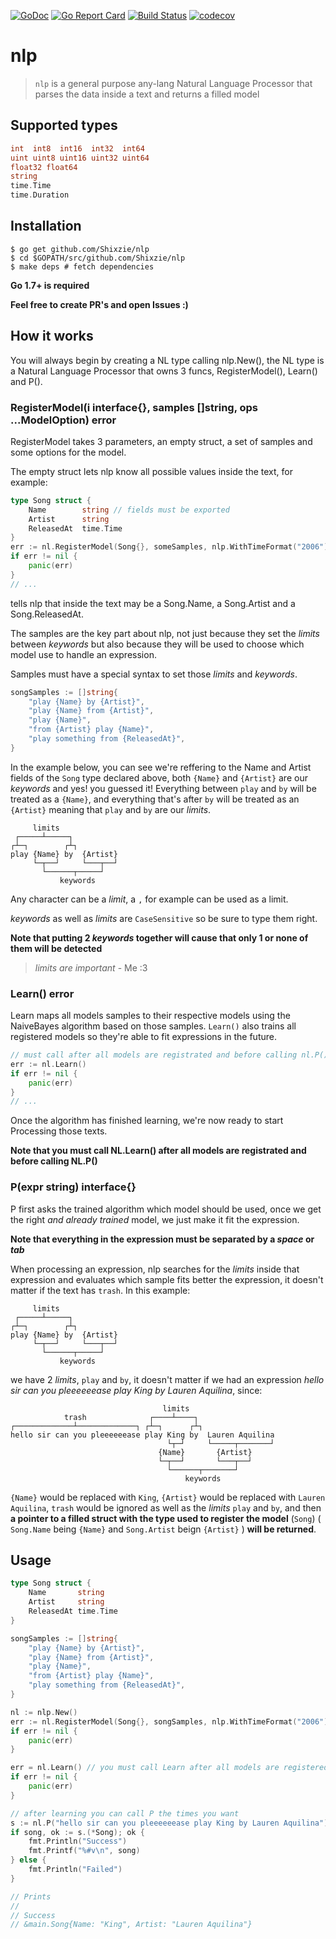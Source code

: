 [![GoDoc](https://godoc.org/github.com/Shixzie/nlp?status.svg)](https://godoc.org/github.com/Shixzie/nlp) 
[![Go Report Card](https://goreportcard.com/badge/github.com/Shixzie/nlp)](https://goreportcard.com/report/github.com/Shixzie/nlp)
[![Build Status](https://travis-ci.org/Shixzie/nlp.svg?branch=master)](https://travis-ci.org/Shixzie/nlp)
[![codecov](https://codecov.io/gh/Shixzie/nlp/branch/master/graph/badge.svg)](https://codecov.io/gh/Shixzie/nlp)


# nlp

> `nlp` is a general purpose any-lang Natural Language Processor that parses the data inside a text and returns a filled model

## Supported types
```go
int  int8  int16  int32  int64
uint uint8 uint16 uint32 uint64
float32 float64
string
time.Time
time.Duration
```

## Installation
```
$ go get github.com/Shixzie/nlp
$ cd $GOPATH/src/github.com/Shixzie/nlp
$ make deps # fetch dependencies
```

**Go 1.7+ is required**


**Feel free to create PR's and open Issues :)**

## How it works

You will always begin by creating a NL type calling nlp.New(), the NL type is a 
Natural Language Processor that owns 3 funcs, RegisterModel(), Learn() and P().

### RegisterModel(i interface{}, samples []string, ops ...ModelOption) error

RegisterModel takes 3 parameters, an empty struct, a set of samples and some options for the model.

The empty struct lets nlp know all possible values inside the text, for example:
```go
type Song struct {
	Name        string // fields must be exported
	Artist      string
	ReleasedAt  time.Time
}
err := nl.RegisterModel(Song{}, someSamples, nlp.WithTimeFormat("2006"))
if err != nil {
	panic(err)
}
// ...
```

tells nlp that inside the text may be a Song.Name, a Song.Artist and a Song.ReleasedAt.

The samples are the key part about nlp, not just because they set the *limits*
between *keywords* but also because they will be used to choose which model 
use to handle an expression.

Samples must have a special syntax to set those *limits* and *keywords*.
```go
songSamples := []string{
	"play {Name} by {Artist}",
	"play {Name} from {Artist}",
	"play {Name}",
	"from {Artist} play {Name}",
	"play something from {ReleasedAt}",
}
```

In the example below, you can see we're reffering to the Name and Artist fields
of the `Song` type declared above, both `{Name}` and `{Artist}` are our *keywords* 
and yes! you guessed it! Everything between `play` and `by` will be treated as a
`{Name}`, and everything that's after `by` will be treated as an `{Artist}` meaning 
that `play` and `by` are our *limits*.
```
     limits
 ┌─────┴─────┐
┌┴─┐        ┌┴┐
play {Name} by  {Artist}
     └─┬──┘     └───┬──┘
       └──────┬─────┘
           keywords
```

Any character can be a *limit*, a `,` for example can be used as a limit.

*keywords* as well as *limits* are `CaseSensitive` so be sure to type them right.

**Note that putting 2 *keywords* together will cause that only 1 or none of them will be detected**

> *limits are important* - Me :3


### Learn() error

Learn maps all models samples to their respective models using the NaiveBayes 
algorithm based on those samples. `Learn()` also trains all registered models
so they're able to fit expressions in the future.

```go
// must call after all models are registrated and before calling nl.P()
err := nl.Learn() 
if err != nil {
	panic(err)
}
// ...
```

Once the algorithm has finished learning, we're now ready to start Processing 
those texts.

**Note that you must call NL.Learn() after all models are registrated and before calling NL.P()**

### P(expr string) interface{}

P first asks the trained algorithm which model should be used, once we get
the right *and already trained* model, we just make it fit the expression.

**Note that everything in the expression must be separated by a _space_ or _tab_**

When processing an expression, nlp searches for the *limits* inside that 
expression and evaluates which sample fits better the expression, it doesn't
matter if the text has `trash`. In this example:
```
     limits
 ┌─────┴─────┐
┌┴─┐        ┌┴┐
play {Name} by  {Artist}
     └─┬──┘     └───┬──┘
       └──────┬─────┘
           keywords
```

we have 2 *limits*, `play` and `by`, it doesn't matter if we had an expression 
*hello sir can you pleeeeeease play King by Lauren Aquilina*, since:
```
                                  limits
            trash              ┌────┴────┐
┌─────────────┴─────────────┐ ┌┴─┐      ┌┴┐
hello sir can you pleeeeeease play King by  Lauren Aquilina
                                   └┬─┘     └─────┬───────┘
                                 {Name}       {Artist}
                                 └─┬──┘       └───┬──┘
                                   └──────┬───────┘
                                       keywords
```

`{Name}` would be replaced with `King`, 
`{Artist}` would be replaced with `Lauren Aquilina`, 
`trash` would be ignored as well as the *limits* `play` and `by`, 
and then **a pointer to a filled struct with the type used to register the model** (`Song`) 
( `Song.Name` being `{Name}` and `Song.Artist` beign `{Artist}` ) 
**will be returned**.

## Usage

```go
type Song struct {
	Name       string
	Artist     string
	ReleasedAt time.Time
}

songSamples := []string{
	"play {Name} by {Artist}",
	"play {Name} from {Artist}",
	"play {Name}",
	"from {Artist} play {Name}",
	"play something from {ReleasedAt}",
}

nl := nlp.New()
err := nl.RegisterModel(Song{}, songSamples, nlp.WithTimeFormat("2006"))
if err != nil {
	panic(err)
}

err = nl.Learn() // you must call Learn after all models are registered and before calling P
if err != nil {
	panic(err)
}

// after learning you can call P the times you want
s := nl.P("hello sir can you pleeeeeease play King by Lauren Aquilina") 
if song, ok := s.(*Song); ok {
	fmt.Println("Success")
	fmt.Printf("%#v\n", song)
} else {
	fmt.Println("Failed")
}

// Prints
//
// Success
// &main.Song{Name: "King", Artist: "Lauren Aquilina"}
```
